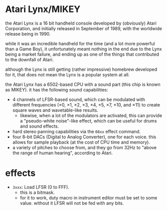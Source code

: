 # Atari Lynx/MIKEY

the Atari Lynx is a 16 bit handheld console developed by (obviously) Atari Corporation, and initially released in September of 1989, with the worldwide release being in 1990.

while it was an incredible handheld for the time (and a lot more powerful than a Game Boy), it unfortunately meant nothing in the end due to the Lynx being a market failure, and ending up as one of the things that contributed to the downfall of Atari.

although the Lynx is still getting (rather impressive) homebrew developed for it, that does not mean the Lynx is a popular system at all.

the Atari Lynx has a 6502-based CPU with a sound part (this chip is known as MIKEY). it has the following sound capabilities:
- 4 channels of LFSR-based sound, which can be modulated with different frequencies (×0, ×1, ×2, ×3, ×4, ×5, ×7, ×10, and ×11) to create square waves and wavetable-like results.
  - likewise, when a lot of the modulators are activated, this can provide a "pseudo-white noise"-like effect, which can be useful for drums and sound effects.
- hard stereo panning capabilities via the `08xx` effect command.
- four 8-bit DACs (Digital to Analog Converter), one for each voice. this allows for sample playback (at the cost of CPU time and memory).
- a variety of pitches to choose from, and they go from 32Hz to "above the range of human hearing", according to Atari.

# effects

- `3xxx`: Load LFSR (0 to FFF).
  - this is a bitmask.
  - for it to work, duty macro in instrument editor must be set to some value. without it LFSR will not be fed with any bits.
